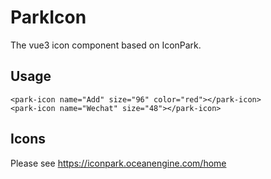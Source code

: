 # ParkIcon

The vue3 icon component based on IconPark.

## Usage

```vue
<park-icon name="Add" size="96" color="red"></park-icon>
<park-icon name="Wechat" size="48"></park-icon>
```

## Icons

Please see https://iconpark.oceanengine.com/home